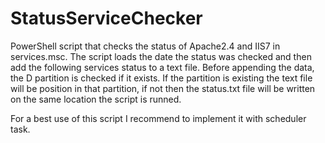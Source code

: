 # StatusServiceChecker
PowerShell script that checks the status of Apache2.4 and IIS7 in services.msc.
The script loads the date the status was checked and then add the following services status to a text file. 
Before appending the data, the D partition is checked if it exists. If the partition is existing the text file will be position in that partition, if not then the status.txt file will be written on the same location the script is runned.

For a best use of this script I recommend to implement it with scheduler task.  


